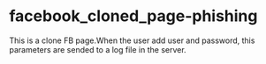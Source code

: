 # facebook_cloned_page-phishing
This is a clone FB page.When the user add user and password, this parameters are sended to a log file in the server.
